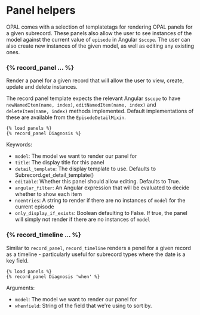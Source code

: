 # Panel helpers

OPAL comes with a selection of templatetags for rendering OPAL panels
for a given subrecord. These panels also allow the user to
see instances of the model against the current value of `episode` in
Angular `$scope`. The user can also create new
instances of the given model, as well as editing any existing ones.

### {% record_panel ... %}

Render a panel for a given record that will allow the user to view, create, update and delete instances.

The record panel template expects the relevant Angular `$scope` to have `newNamedItem(name, index)`,
`editNamedItem(name, index)` and `deleteItem(name, index)` methods implemented. Default
implementations of these are available from the `EpisodeDetailMixin`.

    {% load panels %}
    {% record_panel Diagnosis %}

Keywords:

* `model`: The model we want to render our panel for
* `title`: The display title for this panel
* `detail_template`: The display template to use. Defaults to Subrecord.get_detail_template()
* `editable`: Whether this panel should allow editing. Defaults to True.
* `angular_filter`: An Angular expression that will be evaluated to decide whether to show each item
* `noentries`: A string to render if there are no instances of `model` for the current episode
* `only_display_if_exists`: Boolean defaulting to False. If true, the panel will simply not render if there are no instances of `model`

### {% record_timeline ... %}

Similar to `record_panel`, `record_timeline` renders a penel for a given record as a timeline - particularly
useful for subrecord types where the date is a key field.

    {% load panels %}
    {% record_panel Diagnosis 'when' %}


Arguments:

* `model`: The model we want to render our panel for
* `whenfield`: String of the field that we're using to sort by.

